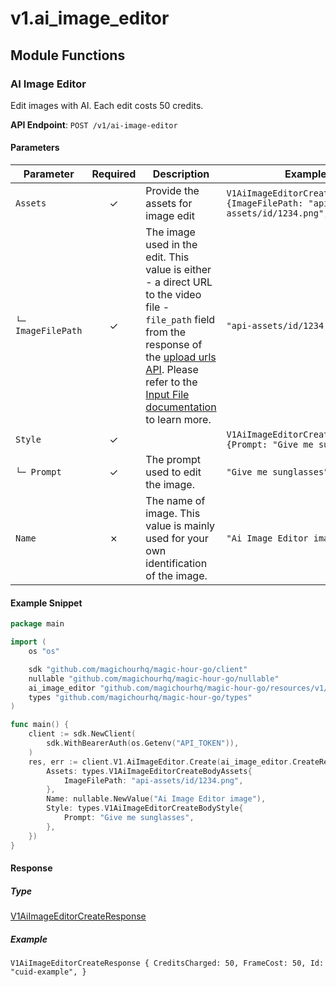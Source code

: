 # v1.ai_image_editor

## Module Functions

### AI Image Editor <a name="create"></a>

Edit images with AI. Each edit costs 50 credits.

**API Endpoint**: `POST /v1/ai-image-editor`

#### Parameters

| Parameter | Required | Description | Example |
|-----------|:--------:|-------------|--------|
| `Assets` | ✓ | Provide the assets for image edit | `V1AiImageEditorCreateBodyAssets {ImageFilePath: "api-assets/id/1234.png",}` |
| `└─ ImageFilePath` | ✓ | The image used in the edit. This value is either - a direct URL to the video file - `file_path` field from the response of the [upload urls API](https://docs.magichour.ai/api-reference/files/generate-asset-upload-urls).  Please refer to the [Input File documentation](https://docs.magichour.ai/api-reference/files/generate-asset-upload-urls#input-file) to learn more.  | `"api-assets/id/1234.png"` |
| `Style` | ✓ |  | `V1AiImageEditorCreateBodyStyle {Prompt: "Give me sunglasses",}` |
| `└─ Prompt` | ✓ | The prompt used to edit the image. | `"Give me sunglasses"` |
| `Name` | ✗ | The name of image. This value is mainly used for your own identification of the image. | `"Ai Image Editor image"` |

#### Example Snippet

```go
package main

import (
	os "os"

	sdk "github.com/magichourhq/magic-hour-go/client"
	nullable "github.com/magichourhq/magic-hour-go/nullable"
	ai_image_editor "github.com/magichourhq/magic-hour-go/resources/v1/ai_image_editor"
	types "github.com/magichourhq/magic-hour-go/types"
)

func main() {
	client := sdk.NewClient(
		sdk.WithBearerAuth(os.Getenv("API_TOKEN")),
	)
	res, err := client.V1.AiImageEditor.Create(ai_image_editor.CreateRequest{
		Assets: types.V1AiImageEditorCreateBodyAssets{
			ImageFilePath: "api-assets/id/1234.png",
		},
		Name: nullable.NewValue("Ai Image Editor image"),
		Style: types.V1AiImageEditorCreateBodyStyle{
			Prompt: "Give me sunglasses",
		},
	})
}

```

#### Response

##### Type
[V1AiImageEditorCreateResponse](/types/v1_ai_image_editor_create_response.go)

##### Example
`V1AiImageEditorCreateResponse {
CreditsCharged: 50,
FrameCost: 50,
Id: "cuid-example",
}`


